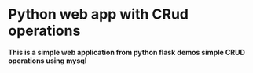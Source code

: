 # Python web app with CRud operations

__This is a simple web application from python flask demos simple CRUD operations using mysql__